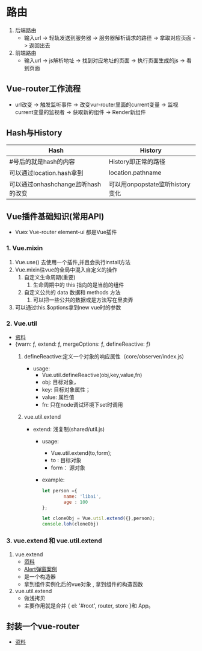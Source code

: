 <!--
 * @Description: 
 * @Autor: Leon
 * @Date: 2020-02-06 15:38:21
 * @LastEditors  : Leon
 * @LastEditTime : 2020-02-08 14:10:46
 -->

# 路由

1. 后端路由
   - 输入url -> 轻轨发送到服务器 -> 服务器解析请求的路径 -> 拿取对应页面 -> 返回出去
2. 前端路由
   - 输入url -> js解析地址 -> 找到对应地址的页面 -> 执行页面生成的js -> 看到页面

## Vue-router工作流程

- url改变 -> 触发监听事件 -> 改变vur-router里面的current变量 -> 监视current变量的监视者 -> 获取新的组件 -> Render新组件

## Hash与History

| Hash                               | History                         |
| ---------------------------------- | ------------------------------- |
| #号后的就是hash的内容              | History即正常的路径             |
| 可以通过location.hash拿到          | location.pathname               |
| 可以通过onhashchange监听hash的改变 | 可以用onpopstate监听history变化 |

## Vue插件基础知识(常用API)

- Vuex Vue-router element-ui 都是Vue插件
  
### 1. Vue.mixin

1. Vue.use() 去使用一个插件,并且会执行install方法
2. Vue.mixin往vue的全局中混入自定义的操作
   1. 自定义生命周期(重要)
      1. 生命周期中的 this 指向的是当前的组件
   2. 自定义公共的 data 数据和 methods 方法
      1. 可以把一些公共的数据或是方法写在里卖弄
3. 可以通过this.$options拿到new vue时的参数

### 2. Vue.util

- [资料](https://www.kancloud.cn/diaoyundexia/text/181108)
- {warn: ƒ, extend: ƒ, mergeOptions: ƒ, defineReactive: ƒ}
    1. defineReactive:定义一个对象的响应属性（core/observer/index.js）
       
       - usage:
           - Vue.util.defineReactive(obj,key,value,fn)
           - obj: 目标对象，
           - key: 目标对象属性；
           - value: 属性值
           - fn: 只在node调试环境下set时调用
    2. vue.util.extend  
        - extend: 浅复制(shared/util.js)
            
            - usage:
                - Vue.util.extend(to,form);
                - to : 目标对象
                - form： 源对象
                
            - example:
                ```js
                let person ={
                        name: 'libai',
                        age : 100
                };
                
                let cloneObj = Vue.util.extend({},person);
                console.loh(cloneObj)
                ```
                
### 3. vue.extend 和 vue.util.extend 

1. vue.extend 
   - [资料](https://www.cnblogs.com/hentai-miao/p/10271652.html)
   - [Alert弹窗案例](https://www.jianshu.com/p/b183f93a4aa2)
   - 是一个构造器
   - 拿到组件实例化后的vue对象 , 拿到组件的构造函数
2. vue.util.extend
   - 做浅拷贝
   - 主要作用就是合并 { el: '#root', router, store }和 App。

## 封装一个vue-router

- [资料](https://segmentfault.com/a/1190000020213325?utm_source=tag-newest)